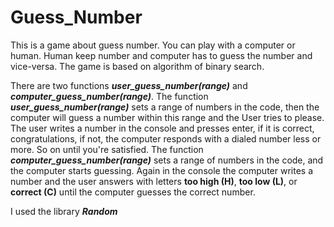 # Guess_Number
This is a game about guess number. You can play with a computer or human. Human keep number and computer has to guess the number and vice-versa.
The game is based on algorithm of binary search.

There are two functions ***user_guess_number(range)*** and ***computer_guess_number(range)***.
The function ***user_guess_number(range)*** sets a range of numbers in the code, then the computer will guess a number within this range and the User tries to please.
The user writes a number in the console and presses enter, if it is correct, congratulations, if not, the computer responds with a dialed number less or more.
So on until you're satisfied.
The function ***computer_guess_number(range)*** sets a range of numbers in the code, and the computer starts guessing.
Again in the console the computer writes a number and the user answers with letters **too high (H)**, **too low (L)**, or **correct (C)**
until the computer guesses the correct number.

I used the library ***Random***
